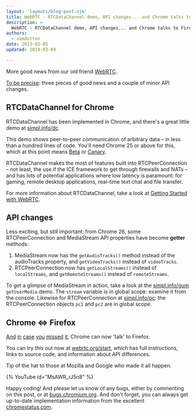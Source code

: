 ```yaml
---
layout: 'layouts/blog-post.njk'
title: WebRTC - RTCDataChannel demo, API changes... and Chrome talks to Firefox
description: >
  WebRTC - RTCDataChannel demo, API changes... and Chrome talks to Firefox
authors:
  - samdutton
date: 2013-02-05
updated: 2019-03-09

---
```


More good news from our old friend [WebRTC](https://webrtc.org/).

[To be precise](https://en.wikipedia.org/wiki/File:Thomson_and_Thompson_in_Asterix.png): three pieces of good news and a couple of minor API changes.

## RTCDataChannel for Chrome

RTCDataChannel has been implemented in Chrome, and there's a great little demo at [simpl.info/dc](https://simpl.info/rtcdatachannel/).

This demo shows peer-to-peer communication of arbitrary data &ndash; in less than a hundred lines of code. You'll need Chrome 25 or above for this, which at this point means [Beta](https://www.google.com/intl/en/chrome/beta/) or [Canary](https://www.google.com/intl/en/chrome/canary/).

RTCDataChannel makes the most of features built into RTCPeerConnection &ndash; not least, the use if the ICE framework to get through firewalls and NATs &ndash; and has lots of potential applications where low latency is paramount: for gaming, remote desktop applications, real-time text chat and file transfer.

For more information about RTCDataChannel, take a look at [Getting Started with WebRTC](https://www.html5rocks.com/tutorials/webrtc/basics/#toc-rtcdatachannel).

## API changes

Less exciting, but still important: from Chrome 26, some RTCPeerConnection and MediaStream API properties have become __getter__ methods:
1. MediaStream now has the `getAudioTracks()` method instead of the audioTracks property, and `getVideoTracks()` instead of `videoTracks`.
1. RTCPeerConnection now has `getLocalStreams()` instead of `localStreams`, and `getRemoteStreams()` instead of `remoteStreams`.


To get a glimpse of MediaStream in action, take a look at the [simpl.info/gum](https://simpl.info/getusermedia/) `getUserMedia` demo. The `stream` variable is in global scope: examine it from the console. Likewise for RTCPeerConnection at [simpl.info/pc](https://simpl.info/pc): the RTCPeerConnection objects `pc1` and `pc2` are in global scope.

## Chrome <=> Firefox

[And](https://twitter.com/search?q=webrtc+chrome+firefox) [in](https://webrtc.github.io/samples/) [case](https://webcache.googleusercontent.com/search?q=cache:PLV2QvKBwkIJ:https://hacks.mozilla.org/2013/02/hello-chrome-its-firefox-calling/+&cd=1&hl=en&ct=clnk) [you](https://blog.chromium.org/2013/02/hello-firefox-this-is-chrome-calling.html) [missed](https://news.google.com/search?q=chrome+firefox+webrtc&hl=en-US&gl=US&ceid=US:en) [it](https://news.ycombinator.com/item?id=5166239), Chrome can now 'talk' to Firefox.

You can try this out now at [webrtc.org/start](https://webrtc.org/start/), which has full instructions, links to source code, and information about API differences.</p>

Tip of the hat to those at Mozilla and Google who made it all happen.

{% YouTube id="MsAWR_rJ5n8" %}

Happy coding! And please let us know of any bugs, either by commenting on this post, or at [bugs.chromium.org](https://bugs.chromium.org/p/chromium/issues/entry?template=Defect).
And don't forget, you can always get up-to-date implementation information from the excellent [chromestatus.com](https://www.chromestatus.com/features).



